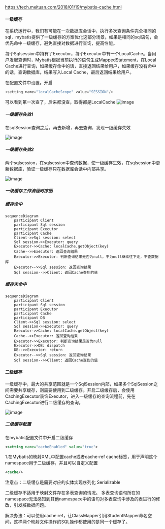 https://tech.meituan.com/2018/01/19/mybatis-cache.html

#### 一级缓存
在系统运行中，我们有可能在一次数据库会话中，执行多次查询条件完全相同的sql，mybatis提供了一级缓存的方案优化这部分场景，如果是相同的sql语句，会优先命中一级缓存，避免直接对数据进行查询，提高性能。

每个Sqlsession中持有了Executor，每个Executor中有一个LocalCache。当用户发起查询时，Mybatis根据当前执行的语句生成MappedStatement，在Local Cache进行查询，如果缓存命中的话，直接返回结果给用户，如果缓存没有命中的话，查询数据库，结果写入Local Cache，最后返回结果给用户。


在配置文件中设置，开启
```java
<setting name="localCacheScope" value="SESSION"/>
```

可以看到第一次查了，后来都没查，取得都是LocalCache
![image](../images/Snipaste_2022-07-14_02-33-14.png)

##### 一级缓存失效1

在sqlSession查询之后，再去新增，再去查询，发现一级缓存失效

![image](../images/Snipaste_2022-07-16_12-50-41.png)

##### 一级缓存失效2

两个sqlsession，在sqlsession中查询数据，使一级缓存生效，在sqlsession中更新数据库，验证一级缓存只在数据库会话中内部共享。

![image](../images/Snipaste_2022-07-16_13-03-31.png)

##### 一级缓存工作流程时序图

##### 缓存命中

```mermaid
sequenceDiagram
    participant Client
    participant Sql session
    participant Executor
    participant Cache
    Client->>Sql session: select
    Sql session->>Executor: query
    Executor->>Cache: localCache.getObject(key)
    Cache-->>Executor: 返回查询结果
    Executor->>Executor: 判断查询结果是否为null，不为null继续往下走，不查数据库
    Executor-->>Sql session: 返回查询结果
    Sql session-->>Client: 返回Cache查到的值
```

##### 缓存未命中

```mermaid
sequenceDiagram
    participant Client
    participant Sql session
    participant Executor
    participant Cache
    participant DB
    Client->>Sql session: select
    Sql session->>Executor: query
    Executor->>Cache: localCache.getObject(key)
    Cache-->>Executor: 返回查询结果
    Executor->>Executor: 判断查询结果是否为null
    Executor->>DB: dispatch
    DB-->>Executor: return
    Executor-->>Sql session: 返回查询结果
    Sql session-->>Client: 返回Cache查到的值
```

#### 二级缓存

一级缓存中，最大的共享范围就是一个SqlSession内部，如果多个SqlSession之间需要共享缓存，则需要使用到二级缓存。开启二级缓存后，会使用CachingExecutor装饰Executor，进入一级缓存的查询流程前，先在CachingExecutor进行二级缓存的查询。

![image](../images/Snipaste_2022-07-18_21-32-41.png)

##### 二级缓存配置
在mybatis配置文件中开启二级缓存
```xml
<setting name="cacheEnabled" value="true">
```
1.在Mybatis的映射XML中配置cache或者cache-ref
cache标签，用于声明这个namespace用于二级缓存，并且可以自定义配置
```xml
<cache/>
```
注意点：二级缓存是需要对应的实体实现序列化 Serializable

二级缓存不适用于映射文件存在多表查询的情况。
多表查询语句所在的namespace无法感知到其他namespace中的语句对多表查询中涉及的表进行的修改，引发脏数据问题。

解决办法：可以使用cache ref，让ClassMapper引用StudentMapper命名空间，这样两个映射文件操作的SQL操作都使用的是同一个缓存了。
